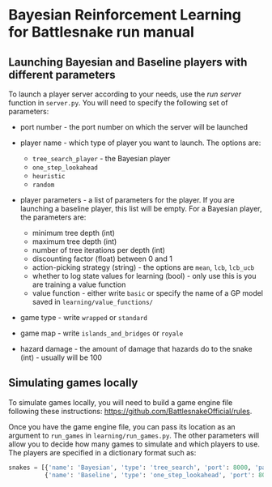 # Bayesian Reinforcement Learning for Battlesnake run manual

## Launching Bayesian and Baseline players with different parameters
To launch a player server according to your needs, use the *run server* function in `server.py`. You will need to specify the following set of parameters:
* port number - the port number on which the server will be launched
* player name - which type of player you want to launch. The options are:
    * `tree_search_player` - the Bayesian player
    * `one_step_lookahead`
    * `heuristic`
    * `random`

* player parameters - a list of parameters for the player. If you are launching a baseline player, this list will be empty. For a Bayesian player, the parameters are:
    * minimum tree depth (int)
    * maximum tree depth (int)
    * number of tree iterations per depth (int)
    * discounting factor (float) between 0 and 1
    * action-picking strategy (string) - the options are `mean`, `lcb`, `lcb_ucb`
    * whether to log state values for learning (bool) - only use this is you are training a value function
    * value function - either write `basic` or specify the name of a GP model saved in `learning/value_functions/`

* game type - write `wrapped` or `standard`
* game map - write `islands_and_bridges` or `royale`
* hazard damage - the amount of damage that hazards do to the snake (int) - usually will be 100

## Simulating games locally

To simulate games locally, you will need to build a game engine file following these instructions: https://github.com/BattlesnakeOfficial/rules.

Once you have the game engine file, you can pass its location as an argument to `run_games` in `learning/run_games.py`. The other parameters will allow you to decide how many games to simulate and which players to use. The players are specified in a dictionary format such as:

``` python
snakes = [{'name': 'Bayesian', 'type': 'tree_search', 'port': 8000, 'params': [7, 7, 50, 0.9, 'mean', False, 'basic']}, 
          {'name': 'Baseline', 'type': 'one_step_lookahead', 'port': 8080, 'params': []}]

```